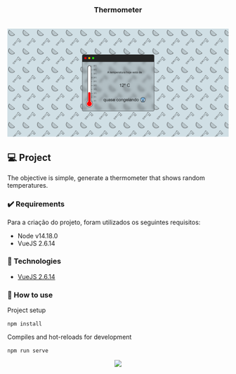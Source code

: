 <h3 align="center"> Thermometer </h3>

<br>

<img src="./src/assets/example.png">

## :computer: Project

The objective is simple, generate a thermometer that shows random temperatures.

### :heavy_check_mark: Requirements 

Para a criação do projeto, foram utilizados os seguintes requisitos:

- Node v14.18.0
- VueJS 2.6.14
  
### :rocket: Technologies

- <a href="https://vuejs.org/v2/guide/">VueJS 2.6.14</a>

### :mega: How to use 

Project setup
```
npm install
```

Compiles and hot-reloads for development
```
npm run serve
```

<p align="center">
  <a href="https://github.com/thrnkk" ><img src="https://img.shields.io/badge/github-thrnkk-24292e"></a>
</p>